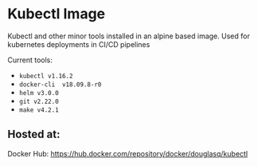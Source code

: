 # Kubectl Image

Kubectl and other minor tools installed in an alpine based image. Used for kubernetes deployments in CI/CD pipelines

Current tools:

- `kubectl v1.16.2`
- `docker-cli  v18.09.8-r0`
- `helm v3.0.0`
- `git v2.22.0`
- `make v4.2.1`

## Hosted at:

Docker Hub: https://hub.docker.com/repository/docker/douglasq/kubectl
  